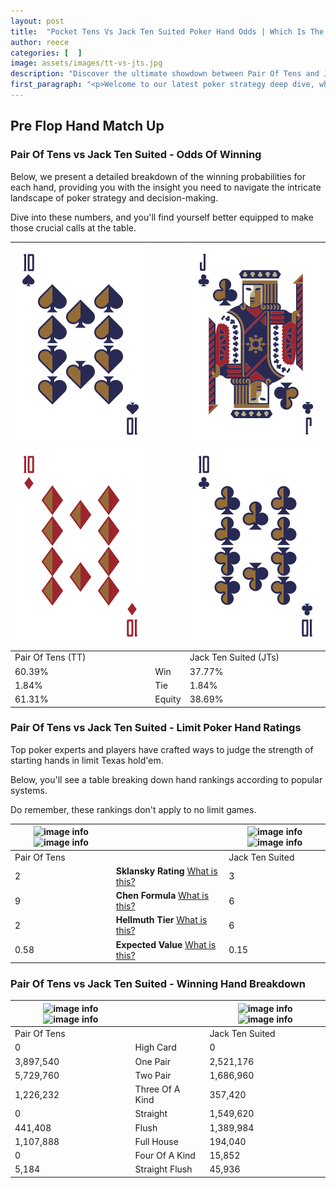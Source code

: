 ```yaml
---
layout: post
title:  "Pocket Tens Vs Jack Ten Suited Poker Hand Odds | Which Is The Better Hand In Poker? A Complete Guide"
author: reece
categories: [  ]
image: assets/images/tt-vs-jts.jpg
description: "Discover the ultimate showdown between Pair Of Tens and Jack Ten Suited in poker! Uncover the odds, strategies, and scenarios where one hand triumphs over the other. Get ready to up your poker game with this thrilling analysis."
first_paragraph: "<p>Welcome to our latest poker strategy deep dive, where we're pitting two distinct hands against each other in a high-stakes showdown: Pair Of Tens vs Jack Ten Suited.</p><p>In the dynamic world of poker, every decision counts, and knowing which hand holds the upper hand is key to your success at the table.</p><p>In this article, we'll dissect these two hands, explore the scenarios where one dominates the other, and equip you with the knowledge to make strategic choices that can tip the odds in your favor.</p><p>Get ready to unravel the intriguing dynamics of these poker hands and elevate your game to new heights.</p>"
---
```




[comment]: # (sp0)

## Pre Flop Hand Match Up

<div class="table hand-ratings" markdown="1"> 



### Pair Of Tens vs Jack Ten Suited - Odds Of Winning

Below, we present a detailed breakdown of the winning probabilities for each hand, providing you with the insight you need to navigate the intricate landscape of poker strategy and decision-making. 

Dive into these numbers, and you'll find yourself better equipped to make those crucial calls at the table.


    
| ![image info](assets/images/hand1/t.png) ![image info](assets/images/hand1/to.png) |  | ![image info](assets/images/hand2/j.png) ![image info](assets/images/hand2/t.png) |
| -------- | -------- | -------- |
| Pair Of Tens (TT) |  | Jack Ten Suited (JTs) |
| 60.39% | Win | 37.77% |
| 1.84% | Tie | 1.84% |
| 61.31% | Equity | 38.69% |




[comment]: # (sp1)



### Pair Of Tens vs Jack Ten Suited - Limit Poker Hand Ratings

Top poker experts and players have crafted ways to judge the strength of starting hands in limit Texas hold'em. 

Below, you'll see a table breaking down hand rankings according to popular systems. 

Do remember, these rankings don't apply to no limit games.


    
| ![image info](https://www.riverpairs.com/assets/images/hand1/t.png) ![image info](https://www.riverpairs.com/assets/images/hand1/to.png) |  | ![image info](https://www.riverpairs.com/assets/images/hand2/j.png) ![image info](https://www.riverpairs.com/assets/images/hand2/t.png) |
| -------- | -------- | -------- |
| Pair Of Tens |  | Jack Ten Suited |
| 2 | **Sklansky Rating** [What is this?](/sklansky-rating-explained) | 3 |
| 9 | **Chen Formula** [What is this?](/chen-formula-explained) | 6 |
| 2 | **Hellmuth Tier** [What is this?](/Hellmuth-tier-explained) | 6 |
| 0.58 | **Expected Value** [What is this?](/expected-value-explained) | 0.15 |




[comment]: # (sp2)



### Pair Of Tens vs Jack Ten Suited - Winning Hand Breakdown


    
| ![image info](https://www.riverpairs.com/assets/images/hand1/t.png) ![image info](https://www.riverpairs.com/assets/images/hand1/to.png) |  | ![image info](https://www.riverpairs.com/assets/images/hand2/j.png) ![image info](https://www.riverpairs.com/assets/images/hand2/t.png) |
| -------- | -------- | -------- |
| Pair Of Tens |  | Jack Ten Suited |
| 0 | High Card | 0 |
| 3,897,540 | One Pair | 2,521,176 |
| 5,729,760 | Two Pair | 1,686,960 |
| 1,226,232 | Three Of A Kind | 357,420 |
| 0 | Straight | 1,549,620 |
| 441,408 | Flush | 1,389,984 |
| 1,107,888 | Full House | 194,040 |
| 0 | Four Of A Kind | 15,852 |
| 5,184 | Straight Flush | 45,936 |




[comment]: # (sp3)



</div>

[comment]: # (sp4)



[comment]: # (sp5)

